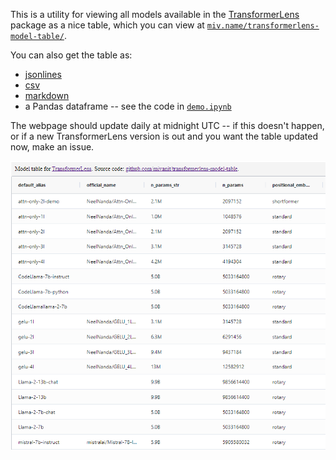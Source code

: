 This is a utility for viewing all models available in the [TransformerLens](https://github.com/neelnanda-io/TransformerLens) package as a nice table, which you can view at [`miv.name/transformerlens-model-table/`](https://miv.name/transformerlens-model-table/).

You can also get the table as:
- [jsonlines](docs/model_table.jsonl)
- [csv](docs/model_table.csv)
- [markdown](docs/model_table.md)
- a Pandas dataframe -- see the code in [`demo.ipynb`](demo.ipynb)

The webpage should update daily at midnight UTC -- if this doesn't happen, or if a new TransformerLens version is out and you want the table updated now, make an issue.

![A screenshot of the table](docs/screenshot.png)

